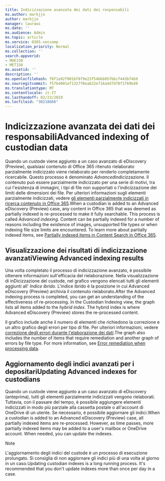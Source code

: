 ```yaml
---
title: Indicizzazione avanzata dei dati dei responsabili
ms.author: markjjo
author: markjjo
manager: laurawi
ms.date: ''
ms.audience: Admin
ms.topic: article
ms.service: O365-seccomp
localization_priority: Normal
ms.collection: ''
search.appverid:
- MOE150
- MET150
ms.assetid: ''
description: ''
ms.openlocfilehash: f8f1a92f001bf8f9e23f54bbb05fbbcf443bf4b9
ms.sourcegitcommit: f57b4001ef1327f0ea622e716a4d7d78f1769b49
ms.translationtype: MT
ms.contentlocale: it-IT
ms.lasthandoff: 02/23/2019
ms.locfileid: "30218666"
---
```

# <a name="advanced-indexing-of-custodian-data"></a><span data-ttu-id="1482f-102">Indicizzazione avanzata dei dati dei responsabili</span><span class="sxs-lookup"><span data-stu-id="1482f-102">Advanced indexing of custodian data</span></span>

<span data-ttu-id="1482f-p101">Quando un custode viene aggiunto a un caso avanzato di eDiscovery (Preview), qualsiasi contenuto di Office 365 ritenuto rielaborato parzialmente indicizzato viene rielaborato per renderlo completamente ricercabile.  Questo processo è denominato *Advanced*indicizzazione. Il contenuto può essere parzialmente indicizzato per una serie di motivi, tra cui l'esistenza di immagini, i tipi di file non supportati o l'indicizzazione dei limiti delle dimensioni dei file.  Per ulteriori informazioni sugli elementi parzialmente indicizzati, vedere [gli elementi parzialmente indicizzati in ricerca contenuto in Office 365](https://docs.microsoft.com/en-us/office365/securitycompliance/partially-indexed-items-in-content-search).</span><span class="sxs-lookup"><span data-stu-id="1482f-p101">When a custodian is added to an Advanced eDiscovery (Preview) case, any content in Office 365 that was deemed as partially indexed is re-processed to make it fully searchable.  This process is called *Advanced indexing*. Content can be partially indexed for a number of reasons including the existence of images, unsupported file types or when indexing file size limits are encountered.  To learn more about partially indexed items, see [Partially indexed items in Content Search in Office 365](https://docs.microsoft.com/en-us/office365/securitycompliance/partially-indexed-items-in-content-search).</span></span>

## <a name="viewing-advanced-indexing-results"></a><span data-ttu-id="1482f-107">Visualizzazione dei risultati di indicizzazione avanzati</span><span class="sxs-lookup"><span data-stu-id="1482f-107">Viewing Advanced indexing results</span></span>

<span data-ttu-id="1482f-p102">Una volta completato il processo di indicizzazione avanzato, è possibile ottenere informazioni sull'efficacia del rielaborazione.  Nella visualizzazione di inDicizzazione del custode, nel grafico vengono elencati tutti gli elementi aggiunti all' *Indice ibrido*.  L'indice ibrido è la posizione in cui Advanced eDiscovery (Preview) archivia il contenuto rielaborato.</span><span class="sxs-lookup"><span data-stu-id="1482f-p102">After the Advanced indexing process is completed, you can get an understanding of the effectiveness of re-processing.  In the Custodian Indexing view, the graph lists all items added to the *hybrid index*.  The hybrid index is where Advanced eDiscovery (Preview) stores the re-processed content.</span></span>

<span data-ttu-id="1482f-p103">Il grafico include anche il numero di elementi che richiedono la correzione e un altro grafico degli errori per tipo di file. Per ulteriori informazioni, vedere [correzione degli errori durante l'elaborazione dei dati](error-remediation.md).</span><span class="sxs-lookup"><span data-stu-id="1482f-p103">The graph also includes the number of items that require remediation and another graph of errors by file type. For more information, see [Error remediation when processing data](error-remediation.md).</span></span>

## <a name="updating-advanced-indexes-for-custodians"></a><span data-ttu-id="1482f-113">Aggiornamento degli indici avanzati per i depositari</span><span class="sxs-lookup"><span data-stu-id="1482f-113">Updating Advanced indexes for custodians</span></span>

<span data-ttu-id="1482f-p104">Quando un custode viene aggiunto a un caso avanzato di eDiscovery (anteprima), tutti gli elementi parzialmente indicizzati vengono rielaborati. Tuttavia, con il passare del tempo, è possibile aggiungere elementi indicizzati in modo più parziale alla cassetta postale o all'account di OneDrive di un utente.  Se necessario, è possibile aggiornare gli indici.</span><span class="sxs-lookup"><span data-stu-id="1482f-p104">When a custodian is added to an Advanced eDiscovery (Preview) case, all partially indexed items are re-processed. However, as time passes, more partially indexed items may be added to a user's mailbox or OneDrive account.  When needed, you can update the indexes.</span></span>

> [!NOTE]
> <span data-ttu-id="1482f-p105">L'aggiornamento degli indici del custode è un processo di esecuzione prolungato. Si consiglia di non aggiornare gli indici più di una volta al giorno in un caso.</span><span class="sxs-lookup"><span data-stu-id="1482f-p105">Updating custodian indexes is a long running process. It's recommended that you don't update indexes more than once per day in a case.</span></span>
